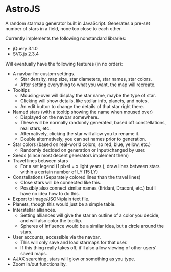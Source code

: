 # AstroJS

A random starmap generator built in JavaScript. Generates a pre-set number of stars in a field, none too close to each other.

Currently implements the following nonstandard libraries:
- jQuery 3.1.0
- SVG.js 2.3.4

Will eventually have the following features (in no order):
- A navbar for custom settings.
  - Star density, map size, star diameters, star names, star colors.
  - After setting everything to what you want, the map will recreate.
- Tooltips
  - Mousing-over will display the star name, maybe the type of star.
  - Clicking will show details, like stellar info, planets, and notes.
  - An edit button to change the details of that star right there.
- Named stars (with a tooltip showing the name when moused over)
  - Displayed on the navbar somewhere.
  - These will be normally randomly generated, based off constellations, real stars, etc.
  - Alternatively, clicking the star will allow you to rename it.
  - Double alternatively, you can set names prior to generation.
- Star colors (based on real-world colors, so red, blue, yellow, etc.)
  - Randomly decided on generation or input/changed by user.
- Seeds (since most decent generators implement them)
- Travel lines between stars
  - For a set legend (1 pixel = x light years ), draw lines between stars within a certain number of LY (15 LY)
- Constellations (Separately colored lines than the travel lines)
  - Close stars will be connected like this.
  - Possibly also connect similar names (Eridani, Draconi, etc.) but I have no idea how to do this.
- Export to image/JSON/plain text file.
- Planets, though this would just be a simple table.
- Interstellar alliances.
  - Setting alliances will give the star an outline of a color you decide, and will also color the tooltip.
  - Spheres of Influence would be a similar idea, but a circle around the stars.
- User accounts, accessible via the navbar.
  - This will only save and load starmaps for that user.
  - If this thing really takes off, it'll also allow viewing of other users' saved maps.
- AJAX searching, stars will glow or something as you type.
- Zoom in/out functionality.
